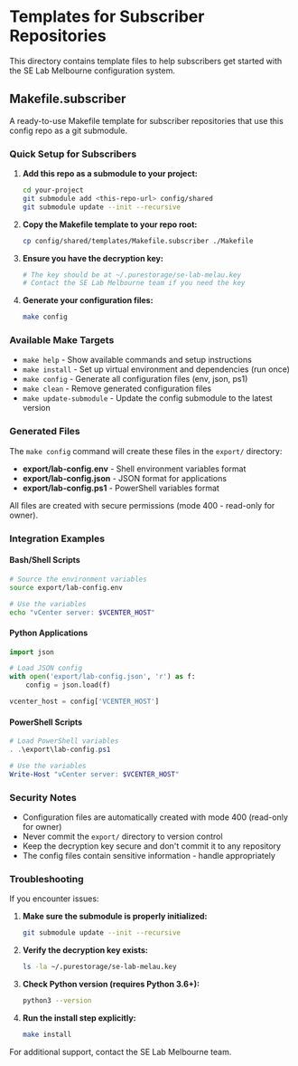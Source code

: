 # Templates for Subscriber Repositories

This directory contains template files to help subscribers get started with the SE Lab Melbourne configuration system.

## Makefile.subscriber

A ready-to-use Makefile template for subscriber repositories that use this config repo as a git submodule.

### Quick Setup for Subscribers

1. **Add this repo as a submodule to your project:**
   ```bash
   cd your-project
   git submodule add <this-repo-url> config/shared
   git submodule update --init --recursive
   ```

2. **Copy the Makefile template to your repo root:**
   ```bash
   cp config/shared/templates/Makefile.subscriber ./Makefile
   ```

3. **Ensure you have the decryption key:**
   ```bash
   # The key should be at ~/.purestorage/se-lab-melau.key
   # Contact the SE Lab Melbourne team if you need the key
   ```

4. **Generate your configuration files:**
   ```bash
   make config
   ```

### Available Make Targets

- `make help` - Show available commands and setup instructions
- `make install` - Set up virtual environment and dependencies (run once)
- `make config` - Generate all configuration files (env, json, ps1)
- `make clean` - Remove generated configuration files
- `make update-submodule` - Update the config submodule to the latest version

### Generated Files

The `make config` command will create these files in the `export/` directory:

- **export/lab-config.env** - Shell environment variables format
- **export/lab-config.json** - JSON format for applications
- **export/lab-config.ps1** - PowerShell variables format

All files are created with secure permissions (mode 400 - read-only for owner).

### Integration Examples

#### Bash/Shell Scripts
```bash
# Source the environment variables
source export/lab-config.env

# Use the variables
echo "vCenter server: $VCENTER_HOST"
```

#### Python Applications
```python
import json

# Load JSON config
with open('export/lab-config.json', 'r') as f:
    config = json.load(f)

vcenter_host = config['VCENTER_HOST']
```

#### PowerShell Scripts
```powershell
# Load PowerShell variables
. .\export\lab-config.ps1

# Use the variables
Write-Host "vCenter server: $VCENTER_HOST"
```

### Security Notes

- Configuration files are automatically created with mode 400 (read-only for owner)
- Never commit the `export/` directory to version control
- Keep the decryption key secure and don't commit it to any repository
- The config files contain sensitive information - handle appropriately

### Troubleshooting

If you encounter issues:

1. **Make sure the submodule is properly initialized:**
   ```bash
   git submodule update --init --recursive
   ```

2. **Verify the decryption key exists:**
   ```bash
   ls -la ~/.purestorage/se-lab-melau.key
   ```

3. **Check Python version (requires Python 3.6+):**
   ```bash
   python3 --version
   ```

4. **Run the install step explicitly:**
   ```bash
   make install
   ```

For additional support, contact the SE Lab Melbourne team.
